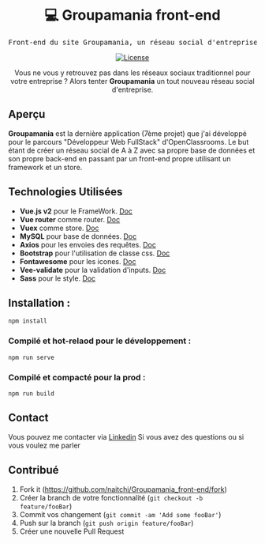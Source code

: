 <div align="center">
  
# 💻 Groupamania front-end

<pre>
Front-end du site Groupamania, un réseau social d'entreprise.
</pre>
  
[![License](https://img.shields.io/badge/License-MIT-green.svg)](https://opensource.org/licenses/MIT)

Vous ne vous y retrouvez pas dans les réseaux sociaux traditionnel pour votre entreprise ? 
Alors tenter **Groupamania** un tout nouveau réseau social d'entreprise. 
</div>

## Aperçu

**Groupamania** est la dernière application (7ème projet) que j'ai développé pour le parcours "Développeur Web FullStack" d'OpenClassrooms. 
Le but étant de créer un réseau social de A à Z avec sa propre base de données et son propre back-end en passant par un front-end propre utilisant un framework et un store.

## Technologies Utilisées

- **Vue.js v2** pour le FrameWork. <a href="https://v2.fr.vuejs.org/v2/guide/">Doc</a>
- **Vue router** comme router. <a href="https://router.vuejs.org/api/">Doc</a>
- **Vuex** comme store. <a href="https://vuex.vuejs.org/guide/">Doc</a>
- **MySQL** pour base de données. <a href="https://dev.mysql.com/doc/">Doc</a>
- **Axios** pour les envoies des requêtes. <a href="https://axios-http.com/docs/intro">Doc</a>
- **Bootstrap** pour l'utilisation de classe css. <a href="https://getbootstrap.com/docs/5.0/getting-started/introduction/">Doc</a>
- **Fontawesome** pour les icones. <a href="https://fontawesome.com/docs/web/setup/get-started">Doc</a>
- **Vee-validate** pour la validation d'inputs. <a href="https://vee-validate.logaretm.com/v2">Doc</a>
- **Sass** pour le style. <a href="https://sass-lang.com/documentation/">Doc</a>

## Installation :
```
npm install
```

### Compilé et hot-relaod pour le développement :
```
npm run serve
```

### Compilé et compacté pour la prod : 
```
npm run build
```

## Contact

Vous pouvez me contacter via <a href="https://www.linkedin.com/in/benjamin-clairotte/">Linkedin</a> Si vous avez des questions ou si vous voulez me parler 

## Contribué 

1. Fork it (<https://github.com/naitchi/Groupamania_front-end/fork>)
2. Créer la branch de votre fonctionnalité (`git checkout -b feature/fooBar`)
3. Commit vos changement (`git commit -am 'Add some fooBar'`)
4. Push sur la branch (`git push origin feature/fooBar`)
5. Créer une nouvelle Pull Request
